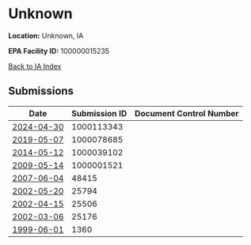 # Unknown

**Location:** Unknown, IA

**EPA Facility ID:** 100000015235

[Back to IA Index](../../index.md)

## Submissions

| Date | Submission ID | Document Control Number |
|------|--------------|-------------------------|
| [2024-04-30](submissions/1000113343.md) | 1000113343 |  |
| [2019-05-07](submissions/1000078685.md) | 1000078685 |  |
| [2014-05-12](submissions/1000039102.md) | 1000039102 |  |
| [2009-05-14](submissions/1000001521.md) | 1000001521 |  |
| [2007-06-04](submissions/48415.md) | 48415 |  |
| [2002-05-20](submissions/25794.md) | 25794 |  |
| [2002-04-15](submissions/25506.md) | 25506 |  |
| [2002-03-06](submissions/25176.md) | 25176 |  |
| [1999-06-01](submissions/1360.md) | 1360 |  |
